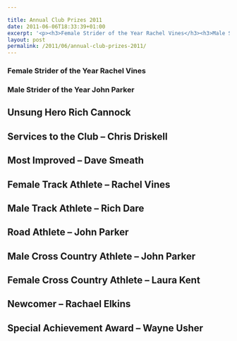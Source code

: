 ```yaml
---

title: Annual Club Prizes 2011
date: 2011-06-06T18:33:39+01:00
excerpt: '<p><h3>Female Strider of the Year Rachel Vines</h3><h3>Male Strider of the Year John Parker</h3><h2></h2><h2>Unsung Hero Rich Cannock</h2><h2></h2><h2>Services to the Club - Chris Driskell</h2><h2>Most Improved - Dave Smeath</h2><h2></h2><h2>Female Track Athlete - Rachel Vines</h2><h2>Male Track Athlete - Rich Dare</h2><h2>Road Athlete - John Parker</h2><h2></h2><h2>Male Cross Country Athlete - John Parker</h2><h2></h2><h2>Female Cross Country Athlete - Laura Kent</h2><h2>Newcomer - Rachael Elkins</h2><h2>Special Achievement Award - Wayne Usher</h2></p>'
layout: post
permalink: /2011/06/annual-club-prizes-2011/
---
```

### Female Strider of the Year Rachel Vines</p> 

### Male Strider of the Year John Parker

## 

## Unsung Hero Rich Cannock

## 

## Services to the Club &#8211; Chris Driskell</p> 

## Most Improved &#8211; Dave Smeath

## 

## Female Track Athlete &#8211; Rachel Vines</p> 

## Male Track Athlete &#8211; Rich Dare</p> 

## Road Athlete &#8211; John Parker

## 

## Male Cross Country Athlete &#8211; John Parker

## 

## Female Cross Country Athlete &#8211; Laura Kent</p> 

## Newcomer &#8211; Rachael Elkins</p> 

## Special Achievement Award &#8211; Wayne Usher</p>
